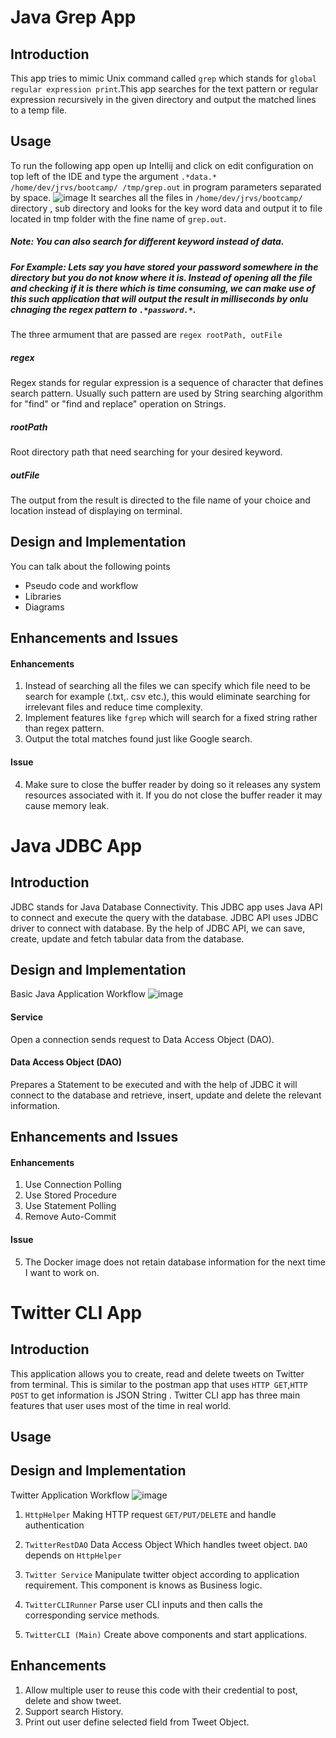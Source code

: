 # Java Grep App
  ## Introduction
  This app tries to mimic Unix command called `grep` which stands for `global regular expression print`.This app searches for the text pattern or regular expression recursively in the given directory and output the matched  lines to a temp file.
  ## Usage
  To run the following app open up Intellij and click on edit configuration on top left of the IDE and type the argument `.*data.* /home/dev/jrvs/bootcamp/ /tmp/grep.out` in program parameters separated by space.
  ![image](https://user-images.githubusercontent.com/51926543/60534768-90eb9680-9cd0-11e9-839b-b329ef2b90ba.png)
  It searches all the files in `/home/dev/jrvs/bootcamp/`  directory , sub directory and looks for the key word data and output it to file located in tmp folder with the fine name of `grep.out`.
  ##### Note: You can also search for different keyword instead of data.
  ##### For Example: Lets say you have stored your password somewhere in the directory but you do not know where it is. Instead of opening all the file and checking if it is there which is time consuming, we can make use of this such application that will output the result in milliseconds by onlu chnaging the regex pattern to `.*password.*`.
The three armument that are passed are `regex rootPath, outFile`
##### regex
Regex stands for regular expression is a sequence of character that defines search pattern. Usually such pattern are used by String searching algorithm  for "find" or "find and replace" operation on Strings.
##### rootPath
Root directory path that need searching for your desired keyword.
##### outFile
The output from the result is directed to the file name of your choice and location instead of displaying on terminal.
  
  ## Design and Implementation
  You can talk about the following points
  - Pseudo code and workflow
  - Libraries
  - Diagrams
  ## Enhancements and Issues
  #### Enhancements
  1. Instead of searching all the files we can specify which file need to be search for example (.txt,. csv etc.), this would eliminate searching for irrelevant files and reduce time complexity.
  2. Implement features like `fgrep` which will search for a fixed string rather than regex pattern. 
  3.  Output the total matches found just like Google search.
  #### Issue
  4. Make sure to close the buffer reader by doing so it releases any system resources associated with it.  If you do not close the buffer reader it may cause memory leak.
  
  # Java JDBC App
  ## Introduction
  JDBC stands for Java Database Connectivity. This JDBC app uses Java API to connect and execute the query with the database. JDBC API uses JDBC driver to connect with database. By the help of JDBC API, we can save, create, update and fetch tabular data from the database.
  ## Design and Implementation
  
  
  Basic Java Application Workflow
 ![image](https://user-images.githubusercontent.com/51926543/61073755-1b747a00-a3e4-11e9-8f17-6b8c654e9579.png)
#### Service
Open a connection sends request to Data Access Object (DAO).
#### Data Access Object (DAO)
Prepares a Statement to be executed  and with the help of JDBC it will connect to the database and retrieve, insert, update and delete the relevant information.
  ## Enhancements and Issues
   #### Enhancements
  1. Use Connection Polling
  2. Use Stored Procedure
  3. Use Statement Polling
  4. Remove Auto-Commit 
  #### Issue
  5. The Docker image does not retain database information for the next time I want to work on.  
  # Twitter CLI App
  ## Introduction
  This application allows you to create, read and delete tweets on Twitter from terminal. This is similar to the postman app that uses `HTTP GET`,`HTTP POST`  to get information is JSON String . Twitter CLI app has three main features that user uses most of the time in real world. 
  ## Usage
  
  ## Design and Implementation
  Twitter Application Workflow
  ![image](https://user-images.githubusercontent.com/51926543/61077272-07347b00-a3ec-11e9-91b2-7b22d6aa5388.png)

1. `HttpHelper` 
Making HTTP request `GET/PUT/DELETE` and handle authentication

2. `TwitterRestDAO`
Data Access Object Which handles tweet object. `DAO` depends on `HttpHelper`

3. `Twitter Service`
Manipulate twitter object according to application requirement. This component is knows as Business logic.

4. `TwitterCLIRunner`
Parse user CLI inputs and then calls the corresponding service methods.

5. `TwitterCLI (Main)`
Create above components and start applications.
  ## Enhancements 
  1. Allow multiple user to reuse this code with their credential to post, delete and show tweet.
  2. Support search History.
  3.  Print out user define selected field from Tweet Object.


<!--stackedit_data:
eyJoaXN0b3J5IjpbLTY0NzI5NDk5NiwtMTYwMTA1Njg2OCwtMT
c2NDUyODc2LC03MzQ0Njk0MjIsMTU4NzgxNTk2MSwtMTg0NDc1
MzQyMiwtNTM4NDU5NDQ4LC0xNjYyOTMzNTIsNzY1OTAxNzkwLD
E1MDY3ODI3NDIsLTY4MzAyMzMyLC0yMDE5NTI1NDQ0LDkyNjkw
NDc5MCwxMzg5ODQ4MjA4LDc5MjAyNTc0NCwxNzMyMTkzOTU2LC
0xNDA2NTg3NDk4LC0zNzE0NjkyNjgsLTE0NTYyOTE5OTYsNjQ5
NDgyNTE3XX0=
-->